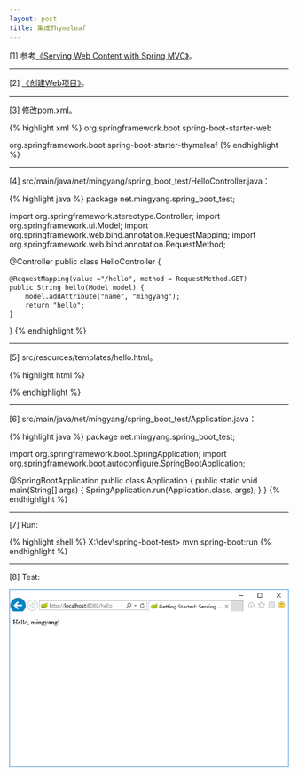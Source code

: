 ```yaml
---
layout: post
title: 集成Thymeleaf
---
```


[1] 参考[《Serving Web Content with Spring MVC》](https://spring.io/guides/gs/serving-web-content/)。

---

[2] [《创建Web项目》](/2016/12/09/spring-mvc-web-controller)。

---

[3] 修改pom.xml。

{% highlight xml %}
<dependency>
    <groupId>org.springframework.boot</groupId>
    <artifactId>spring-boot-starter-web</artifactId>
</dependency>

<dependency>
    <groupId>org.springframework.boot</groupId>
    <artifactId>spring-boot-starter-thymeleaf</artifactId>
</dependency>
{% endhighlight %}

---

[4] src/main/java/net/mingyang/spring_boot_test/HelloController.java：

{% highlight java %}
package net.mingyang.spring_boot_test;

import org.springframework.stereotype.Controller;
import org.springframework.ui.Model;
import org.springframework.web.bind.annotation.RequestMapping;
import org.springframework.web.bind.annotation.RequestMethod;

@Controller
public class HelloController {
    
    @RequestMapping(value ="/hello", method = RequestMethod.GET)
    public String hello(Model model) {
        model.addAttribute("name", "mingyang");
        return "hello";
    }
}
{% endhighlight %}

---

[5] src/resources/templates/hello.html。

{% highlight html %}
<!DOCTYPE HTML>
<html xmlns:th="http://www.thymeleaf.org">
<head>
    <title>Getting Started: Serving Web Content</title>
    <meta http-equiv="Content-Type" content="text/html; charset=UTF-8" />
</head>
<body>
    <p th:text="'Hello, ' + ${name} + '!'" />
</body>
</html>
{% endhighlight %}

---

[6] src/main/java/net/mingyang/spring_boot_test/Application.java：

{% highlight java %}
package net.mingyang.spring_boot_test;

import org.springframework.boot.SpringApplication;
import org.springframework.boot.autoconfigure.SpringBootApplication;

@SpringBootApplication
public class Application 
{
    public static void main(String[] args) {
        SpringApplication.run(Application.class, args);
    }
}
{% endhighlight %}

---

[7] Run:

{% highlight shell %}
X:\dev\spring-boot-test> mvn spring-boot:run
{% endhighlight %}

---

[8] Test:

![spring-boot-web-integrate-thymeleaf](/assets/img/posts/spring-boot-web-integrate-thymeleaf.png)